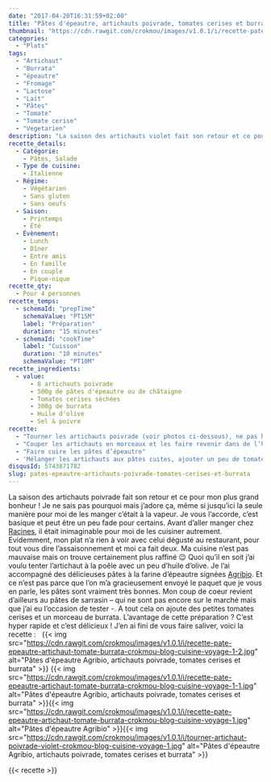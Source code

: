```yaml
---
date: "2017-04-20T16:31:59+02:00"
title: "Pâtes d'épeautre, artichauts poivrade, tomates cerises et burrata"
thumbnail: "https://cdn.rawgit.com/crokmou/images/v1.0.1/i/recette-pate-epeautre-artichaut-tomate-burrata-crokmou-blog-cuisine-voyage-1-3.jpg"
categories:
  - "Plats"
tags:
  - "Artichaut"
  - "Burrata"
  - "épeautre"
  - "Fromage"
  - "Lactose"
  - "Lait"
  - "Pâtes"
  - "Tomate"
  - "Tomate cerise"
  - "Vegetarien"
description: "La saison des artichauts violet fait son retour et ce pour mon plus grand bonheur ! Je ne sais pas pourquoi mais j'adore ça..."
recette_details:
  - Catégorie:
    - Pâtes, Salade
  - Type de cuisine:
    - Italienne
  - Régime:
    - Végétarien
    - Sans gluten
    - Sans oeufs
  - Saison:
    - Printemps
    - Été
  - Évènement:
    - Lunch
    - Dîner
    - Entre amis
    - En famille
    - En couple
    - Pique-nique
recette_qty:
  - Pour 4 personnes
recette_temps:
  - schemaId: "prepTime"
    schemaValue: "PT15M"
    label: "Préparation"
    duration: "15 minutes"
  - schemaId: "cookTime"
    label: "Cuisson"
    duration: "10 minutes"
    schemaValue: "PT10M"
recette_ingredients:
  - value:
      - 8 artichauts poivrade
      - 500g de pâtes d'épeautre ou de châtaigne
      - Tomates cerises séchées
      - 300g de burrata
      - Huile d'olive
      - Sel & poivre
recette:
  - "Tourner les artichauts poivrade (voir photos ci-dessous), ne pas hésiter à les tremper dans de l’eau citronnée pour éviter l’oxydation."
  - "Couper les artichauts en morceaux et les faire revenir dans de l’huile d’olive, assaisonner."
  - "Faire cuire les pâtes d’épeautre"
  - 'Mélanger les artichauts aux pâtes cuites, ajouter un peu de tomates cerises, un généreux morceau de burrata et un filet d’huile d’olive. Saler, poivrer et servir sans attendre !     ![Tourner un artichaut poivrade ](https://cdn.rawgit.com/crokmou/images/v1.0.1/i/tourner-artichaut-poivrade-violet-crokmou-blog-cuisine-voyage-1-2.jpg "Tourner un artichaut poivrade ") ![Tourner un artichaut poivrade ](https://cdn.rawgit.com/crokmou/images/v1.0.1/i/tourner-artichaut-poivrade-violet-crokmou-blog-cuisine-voyage-1-4.jpg "Tourner un artichaut poivrade ") ![Tourner un artichaut poivrade ](https://cdn.rawgit.com/crokmou/images/v1.0.1/i/tourner-artichaut-poivrade-violet-crokmou-blog-cuisine-voyage-1-5.jpg "Tourner un artichaut poivrade ") ![Tourner un artichaut poivrade ](https://cdn.rawgit.com/crokmou/images/v1.0.1/i/tourner-artichaut-poivrade-violet-crokmou-blog-cuisine-voyage-1-6.jpg "Tourner un artichaut poivrade ") ![Tourner un artichaut poivrade ](https://cdn.rawgit.com/crokmou/images/v1.0.1/i/tourner-artichaut-poivrade-violet-crokmou-blog-cuisine-voyage-1-8.jpg "Tourner un artichaut poivrade ")![Tourner un artichaut poivrade ](https://cdn.rawgit.com/crokmou/images/v1.0.1/i/tourner-artichaut-poivrade-violet-crokmou-blog-cuisine-voyage-1-10.jpg "Tourner un artichaut poivrade ")'
disqusId: 5743871782
slug: pates-epeautre-artichauts-poivrade-tomates-cerises-et-burrata
---
```


La saison des artichauts poivrade fait son retour et ce pour mon plus grand bonheur ! Je ne sais pas pourquoi mais j’adore ça, même si jusqu’ici la seule manière pour moi de les manger c’était à la vapeur. Je vous l’accorde, c’est basique et peut être un peu fade pour certains. Avant d’aller manger chez [Racines](https://crokmou.com/2017/04/racines-un-restaurant-italien-pas-comme-les-autres-bruxelles), il était inimaginable pour moi de les cuisiner autrement. Evidemment, mon plat n’a rien à voir avec celui dégusté au restaurant, pour tout vous dire l’assaisonnement et moi ca fait deux. Ma cuisine n’est pas mauvaise mais on trouve certainement plus raffiné 😉 Quoi qu’il en soit j’ai voulu tenter l’artichaut à la poêle avec un peu d’huile d’olive. Je l’ai accompagné des délicieuses pâtes à la farine d’épeautre signées [Agribio](http://agribio.be/). Et ce n’est pas parce que l’on m’a gracieusement envoyé le paquet que je vous en parle, les pâtes sont vraiment très bonnes. Mon coup de coeur revient d’ailleurs au pâtes de sarrasin – qui ne sont pas encore sur le marché mais que j’ai eu l’occasion de tester -. A tout cela on ajoute des petites tomates cerises et un morceau de burrata. L’avantage de cette préparation ? C’est hyper rapide et c’est délicieux ! J’en ai fini de vous faire saliver, voici la recette :   {{< img src="https://cdn.rawgit.com/crokmou/images/v1.0.1/i/recette-pate-epeautre-artichaut-tomate-burrata-crokmou-blog-cuisine-voyage-1-2.jpg" alt="Pâtes d'épeautre Agribio, artichauts poivrade, tomates cerises et burrata" >}} {{< img src="https://cdn.rawgit.com/crokmou/images/v1.0.1/i/recette-pate-epeautre-artichaut-tomate-burrata-crokmou-blog-cuisine-voyage-1-1.jpg" alt="Pâtes d'épeautre Agribio, artichauts poivrade, tomates cerises et burrata" >}}{{< img src="https://cdn.rawgit.com/crokmou/images/v1.0.1/i/recette-pate-epeautre-artichaut-tomate-burrata-crokmou-blog-cuisine-voyage-1.jpg" alt="Pâtes d'épeautre Agribio" >}}{{< img src="https://cdn.rawgit.com/crokmou/images/v1.0.1/i/tourner-artichaut-poivrade-violet-crokmou-blog-cuisine-voyage-1.jpg" alt="Pâtes d'épeautre Agribio, artichauts poivrade, tomates cerises et burrata" >}}


{{< recette >}}
